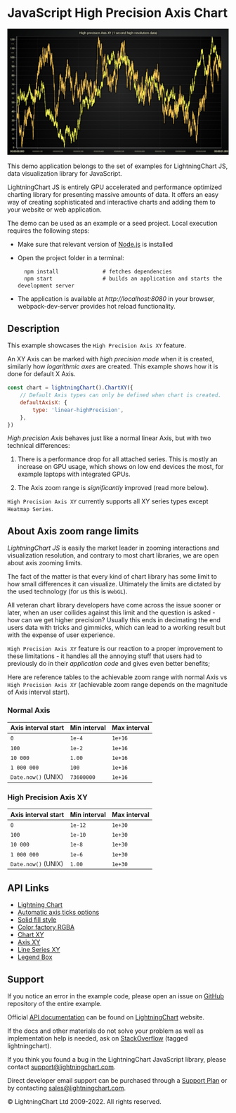 # JavaScript High Precision Axis Chart

![JavaScript High Precision Axis Chart](highPrecisionAxis-darkGold.png)

This demo application belongs to the set of examples for LightningChart JS, data visualization library for JavaScript.

LightningChart JS is entirely GPU accelerated and performance optimized charting library for presenting massive amounts of data. It offers an easy way of creating sophisticated and interactive charts and adding them to your website or web application.

The demo can be used as an example or a seed project. Local execution requires the following steps:

-   Make sure that relevant version of [Node.js](https://nodejs.org/en/download/) is installed
-   Open the project folder in a terminal:

          npm install              # fetches dependencies
          npm start                # builds an application and starts the development server

-   The application is available at _http://localhost:8080_ in your browser, webpack-dev-server provides hot reload functionality.


## Description

This example showcases the `High Precision Axis XY` feature.

An XY Axis can be marked with _high precision mode_ when it is created, similarly how _logarithmic axes_ are created.
This example shows how it is done for default X Axis.

```javascript
const chart = lightningChart().ChartXY({
    // Default Axis types can only be defined when chart is created.
    defaultAxisX: {
        type: 'linear-highPrecision',
    },
})
```

_High precision Axis_ behaves just like a normal linear Axis, but with two technical differences:

1. There is a performance drop for all attached series. This is mostly an increase on GPU usage, which shows on low end devices the most, for example laptops with integrated GPUs.

2. The Axis zoom range is _significantly_ improved (read more below).

`High Precision Axis XY` currently supports all XY series types except `Heatmap Series`.

## About Axis zoom range limits

_LightningChart JS_ is easily the market leader in zooming interactions and visualization resolution, and contrary to most chart libraries, we are open about axis zooming limits.

The fact of the matter is that every kind of chart library has some limit to how small differences it can visualize. Ultimately the limits are dictated by the used technology (for us this is `WebGL`).

All veteran chart library developers have come across the issue sooner or later, when an user collides against this limit and the question is asked - how can we get higher precision? Usually this ends in decimating the end users data with tricks and gimmicks, which can lead to a working result but with the expense of user experience.

`High Precision Axis XY` feature is our reaction to a proper improvement to these limitations - it handles all the annoying stuff that users had to previously do in their _application code_ and gives even better benefits;

Here are reference tables to the achievable zoom range with normal Axis vs `High Precision Axis XY`
(achievable zoom range depends on the magnitude of Axis interval start).

### Normal Axis

| Axis interval start | Min interval | Max interval |
| :------------------ | :----------- | :----------- |
| `0`                 | `1e-4`       | `1e+16`      |
| `100`               | `1e-2`       | `1e+16`      |
| `10 000`            | `1.00`       | `1e+16`      |
| `1 000 000`         | `100`        | `1e+16`      |
| `Date.now()` (UNIX) | `73600000`   | `1e+16`      |

### High Precision Axis XY

| Axis interval start | Min interval | Max interval |
| :------------------ | :----------- | :----------- |
| `0`                 | `1e-12`      | `1e+30`      |
| `100`               | `1e-10`      | `1e+30`      |
| `10 000`            | `1e-8`       | `1e+30`      |
| `1 000 000`         | `1e-6`       | `1e+30`      |
| `Date.now()` (UNIX) | `1.00`       | `1e+30`      |


## API Links

* [Lightning Chart]
* [Automatic axis ticks options]
* [Solid fill style]
* [Color factory RGBA]
* [Chart XY]
* [Axis XY]
* [Line Series XY]
* [Legend Box]


## Support

If you notice an error in the example code, please open an issue on [GitHub][0] repository of the entire example.

Official [API documentation][1] can be found on [LightningChart][2] website.

If the docs and other materials do not solve your problem as well as implementation help is needed, ask on [StackOverflow][3] (tagged lightningchart).

If you think you found a bug in the LightningChart JavaScript library, please contact support@lightningchart.com.

Direct developer email support can be purchased through a [Support Plan][4] or by contacting sales@lightningchart.com.

[0]: https://github.com/Arction/
[1]: https://lightningchart.com/lightningchart-js-api-documentation/
[2]: https://lightningchart.com
[3]: https://stackoverflow.com/questions/tagged/lightningchart
[4]: https://lightningchart.com/support-services/

© LightningChart Ltd 2009-2022. All rights reserved.


[Lightning Chart]: https://lightningchart.com/js-charts/api-documentation/v4.2.0/functions/lightningChart-1.html
[Automatic axis ticks options]: https://lightningchart.com/js-charts/api-documentation/v4.2.0/variables/AxisTickStrategies.html
[Solid fill style]: https://lightningchart.com/js-charts/api-documentation/v4.2.0/classes/SolidFill.html
[Color factory RGBA]: https://lightningchart.com/js-charts/api-documentation/v4.2.0/functions/ColorRGBA.html
[Chart XY]: https://lightningchart.com/js-charts/api-documentation/v4.2.0/classes/ChartXY.html
[Axis XY]: https://lightningchart.com/js-charts/api-documentation/v4.2.0/classes/Axis.html
[Line Series XY]: https://lightningchart.com/js-charts/api-documentation/v4.2.0/classes/LineSeries.html
[Legend Box]: https://lightningchart.com/js-charts/api-documentation/v4.2.0/classes/Chart.html#addLegendBox

